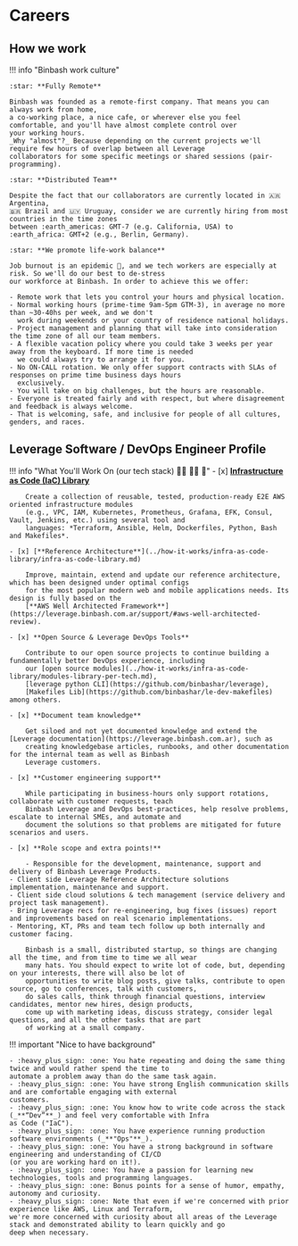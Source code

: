 # Careers


## How we work 

!!! info "Binbash work culture"

    :star: **Fully Remote**
     
    Binbash was founded as a remote-first company. That means you can always work from home, 
    a co-working place, a nice cafe, or wherever else you feel comfortable, and you'll have almost complete control over
    your working hours. 
    _Why "almost"?_ Because depending on the current projects we'll require few hours of overlap between all Leverage
    collaborators for some specific meetings or shared sessions (pair-programming). 
    
    :star: **Distributed Team**
     
    Despite the fact that our collaborators are currently located in 🇦🇷 Argentina,
    🇧🇷 Brazil and 🇺🇾 Uruguay, consider we are currently hiring from most countries in the time zones 
    between :earth_americas: GMT-7 (e.g. California, USA) to :earth_africa: GMT+2 (e.g., Berlin, Germany).

    :star: **We promote life-work balance**
     
    Job burnout is an epidemic 🙆, and we tech workers are especially at risk. So we'll do our best to de-stress 
    our workforce at Binbash. In order to achieve this we offer:
    
    - Remote work that lets you control your hours and physical location.
    - Normal working hours (prime-time 9am-5pm GTM-3), in average no more than ~30-40hs per week, and we don't
      work during weekends or your country of residence national holidays.
    - Project management and planning that will take into consideration the time zone of all our team members.
    - A flexible vacation policy where you could take 3 weeks per year away from the keyboard. If more time is needed
      we could always try to arrange it for you. 
    - No ON-CALL rotation. We only offer support contracts with SLAs of responses on prime time business days hours
      exclusively.
    - You will take on big challenges, but the hours are reasonable.
    - Everyone is treated fairly and with respect, but where disagreement and feedback is always welcome.
    - That is welcoming, safe, and inclusive for people of all cultures, genders, and races.


## Leverage Software / DevOps Engineer Profile

!!! info "What You'll Work On (our tech stack) :man_technologist: :woman_technologist: :rocket:"
    - [x] [**Infrastructure as Code (IaC) Library**](../how-it-works/index.md)
        
        Create a collection of reusable, tested, production-ready E2E AWS oriented infrastructure modules 
        (e.g., VPC, IAM, Kubernetes, Prometheus, Grafana, EFK, Consul, Vault, Jenkins, etc.) using several tool and 
        languages: *Terraform, Ansible, Helm, Dockerfiles, Python, Bash and Makefiles*.
           
    - [x] [**Reference Architecture**](../how-it-works/infra-as-code-library/infra-as-code-library.md)
        
        Improve, maintain, extend and update our reference architecture, which has been designed under optimal configs 
        for the most popular modern web and mobile applications needs. Its design is fully based on the 
        [**AWS Well Architected Framework**](https://leverage.binbash.com.ar/support/#aws-well-architected-review).
    
    - [x] **Open Source & Leverage DevOps Tools** 
        
        Contribute to our open source projects to continue building a fundamentally better DevOps experience, including
        our [open source modules](../how-it-works/infra-as-code-library/modules-library-per-tech.md), 
        [leverage python CLI](https://github.com/binbashar/leverage), 
        [Makefiles Lib](https://github.com/binbashar/le-dev-makefiles) among others.        
    
    - [x] **Document team knowledge**
     
        Get siloed and not yet documented knowledge and extend the [Leverage documentation](https://leverage.binbash.com.ar), such as 
        creating knowledgebase articles, runbooks, and other documentation for the internal team as well as Binbash
        Leverage customers.

    - [x] **Customer engineering support**
        
        While participating in business-hours only support rotations, collaborate with customer requests, teach 
        Binbash Leverage and DevOps best-practices, help resolve problems, escalate to internal SMEs, and automate and
        document the solutions so that problems are mitigated for future scenarios and users.
    
    - [x] **Role scope and extra points!**
    
        - Responsible for the development, maintenance, support and delivery of Binbash Leverage Products.
    - Client side Leverage Reference Architecture solutions implementation, maintenance and support. 
    - Client side cloud solutions & tech management (service delivery and project task management).
    - Bring Leverage recs for re-engineering, bug fixes (issues) report and improvements based on real scenario implementations.
    - Mentoring, KT, PRs and team tech follow up both internally and customer facing.   
        
        Binbash is a small, distributed startup, so things are changing all the time, and from time to time we all wear 
        many hats. You should expect to write lot of code, but, depending on your interests, there will also be lot of 
        opportunities to write blog posts, give talks, contribute to open source, go to conferences, talk with customers, 
        do sales calls, think through financial questions, interview candidates, mentor new hires, design products, 
        come up with marketing ideas, discuss strategy, consider legal questions, and all the other tasks that are part
        of working at a small company.
        
!!! important "Nice to have background"

    - :heavy_plus_sign: :one: You hate repeating and doing the same thing twice and would rather spend the time to 
    automate a problem away than do the same task again.
    - :heavy_plus_sign: :one: You have strong English communication skills and are comfortable engaging with external 
    customers.
    - :heavy_plus_sign: :one: You know how to write code across the stack (_**“Dev”**_) and feel very comfortable with Infra
    as Code ("IaC").
    - :heavy_plus_sign: :one: You have experience running production software environments (_**"Ops"**_).
    - :heavy_plus_sign: :one: You have a strong background in software engineering and understanding of CI/CD 
    (or you are working hard on it!).
    - :heavy_plus_sign: :one: You have a passion for learning new technologies, tools and programming languages.
    - :heavy_plus_sign: :one: Bonus points for a sense of humor, empathy, autonomy and curiosity.
    - :heavy_plus_sign: :one: Note that even if we're concerned with prior experience like AWS, Linux and Terraform, 
    we're more concerned with curiosity about all areas of the Leverage stack and demonstrated ability to learn quickly and go 
    deep when necessary.
